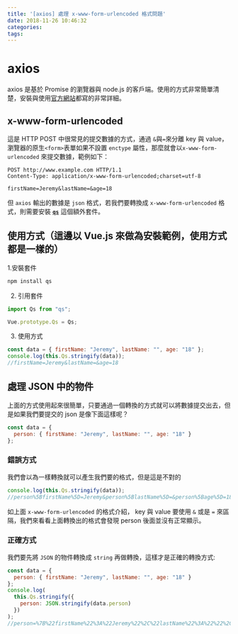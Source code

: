 ```yaml
---
title: '[axios] 處理 x-www-form-urlencoded 格式問題'
date: 2018-11-26 10:46:32
categories:
tags:
---
```



# axios

axios 是基於 Promise 的瀏覽器與 node.js 的客戶端。使用的方式非常簡單清楚，安裝與使用[官方網站](https://github.com/axios/axios)都寫的非常詳細。

## x-www-form-urlencoded

這是 HTTP POST 中很常見的提交數據的方式，通過 `&`與`=`來分離 key 與 value，瀏覽器的原生`<form>`表單如果不設置 `enctype` 屬性，那麼就會以`x-www-form-urlencoded` 來提交數據，範例如下：

```http
POST http://www.example.com HTTP/1.1
Content-Type: application/x-www-form-urlencoded;charset=utf-8

firstName=Jeremy&lastName=&age=18
```

但 `axios` 輸出的數據是 `json` 格式，若我們要轉換成 `x-www-form-urlencoded` 格式，則需要安裝 [**`qs`**](https://github.com/ljharb/qs) 這個額外套件。

## 使用方式（這邊以 Vue.js 來做為安裝範例，使用方式都是一樣的）

1.安裝套件

```bash
npm install qs
```

2. 引用套件

```js
import Qs from "qs";

Vue.prototype.Qs = Qs;
```

3. 使用方式

```js
const data = { firstName: "Jeremy", lastName: "", age: "18" };
console.log(this.Qs.stringify(data));
//firstName=Jeremy&lastName=&age=18
```

## 處理 JSON 中的物件

上面的方式使用起來很簡單，只要通過一個轉換的方式就可以將數據提交出去，但是如果我們要提交的 json 是像下面這樣呢？

```js
const data = {
  person: { firstName: "Jeremy", lastName: "", age: "18" }
};
```

### 錯誤方式

我們會以為一樣轉換就可以產生我們要的格式，但是這是不對的

```js
console.log(this.Qs.stringify(data));
//person%5BfirstName%5D=Jeremy&person%5BlastName%5D=&person%5Bage%5D=18
```

如上面 `x-www-form-urlencoded` 的格式介紹， key 與 value 要使用 `&` 或是 `=` 來區隔，我們來看看上面轉換出的格式會發現 person 後面並沒有正常顯示。

### 正確方式

我們要先將 `JSON` 的物件轉換成 `string` 再做轉換，這樣才是正確的轉換方式:

```js
const data = {
  person: { firstName: "Jeremy", lastName: "", age: "18" }
};
console.log(
  this.Qs.stringify({
    person: JSON.stringify(data.person)
  })
);
//person=%7B%22firstName%22%3A%22Jeremy%22%2C%22lastName%22%3A%22%22%2C%22age%22%3A%2218%22%7D
```
